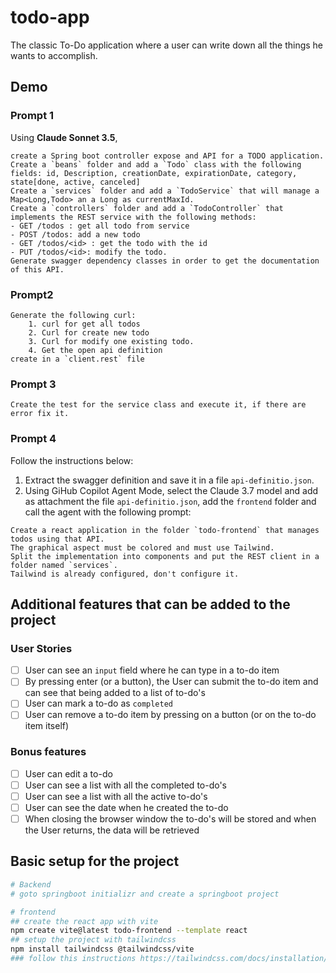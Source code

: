 # todo-app
The classic To-Do application where a user can write down all the things he wants to accomplish.

## Demo

### Prompt 1
Using **Claude Sonnet 3.5**,

```
create a Spring boot controller expose and API for a TODO application.
Create a `beans` folder and add a `Todo` class with the following fields: id, Description, creationDate, expirationDate, category, state[done, active, canceled]
Create a `services` folder and add a `TodoService` that will manage a Map<Long,Todo> an a Long as currentMaxId.
Create a `controllers` folder and add a `TodoController` that implements the REST service with the following methods:
- GET /todos : get all todo from service
- POST /todos: add a new todo
- GET /todos/<id> : get the todo with the id
- PUT /todos/<id>: modify the todo.
Generate swagger dependency classes in order to get the documentation of this API.
```

### Prompt2
```
Generate the following curl: 
    1. curl for get all todos 
    2. Curl for create new todo
    3. Curl for modify one existing todo.
    4. Get the open api definition
create in a `client.rest` file
```


### Prompt 3
```
Create the test for the service class and execute it, if there are error fix it.
```

### Prompt 4
Follow the instructions below:
1. Extract the swagger definition and save it in a file `api-definitio.json`.
2. Using GiHub Copilot Agent Mode, select the Claude 3.7 model and add as attachment the file `api-definitio.json`, add the `frontend` folder and call the agent with the following prompt:
```
Create a react application in the folder `todo-frontend` that manages todos using that API.
The graphical aspect must be colored and must use Tailwind.
Split the implementation into components and put the REST client in a folder named `services`.
Tailwind is already configured, don't configure it.
```


## Additional features that can be added to the project
### User Stories

-   [ ] User can see an `input` field where he can type in a to-do item
-   [ ] By pressing enter (or a button), the User can submit the to-do item and can see that being added to a list of to-do's
-   [ ] User can mark a to-do as `completed`
-   [ ] User can remove a to-do item by pressing on a button (or on the to-do item itself)

### Bonus features

-   [ ] User can edit a to-do
-   [ ] User can see a list with all the completed to-do's
-   [ ] User can see a list with all the active to-do's
-   [ ] User can see the date when he created the to-do
-   [ ] When closing the browser window the to-do's will be stored and when the User returns, the data will be retrieved

## Basic setup for the project
```bash
# Backend
# goto springboot initializr and create a springboot project

# frontend
## create the react app with vite
npm create vite@latest todo-frontend --template react
## setup the project with tailwindcss
npm install tailwindcss @tailwindcss/vite
### follow this instructions https://tailwindcss.com/docs/installation/using-vite
```
